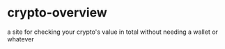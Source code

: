 # crypto-overview
a site for checking your crypto's value in total without needing a wallet or whatever
